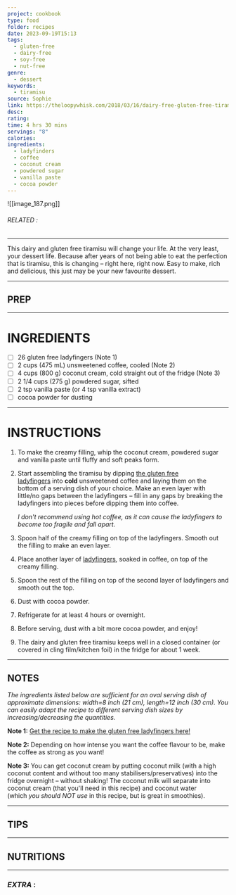 ```yaml
---
project: cookbook
type: food
folder: recipes
date: 2023-09-19T15:13
tags:
  - gluten-free
  - dairy-free
  - soy-free
  - nut-free
genre:
  - dessert
keywords:
  - tiramisu
source: Sophie
link: https://theloopywhisk.com/2018/03/16/dairy-free-gluten-free-tiramisu/
desc: 
rating: 
time: 4 hrs 30 mins
servings: "8"
calories: 
ingredients:
  - ladyfinders
  - coffee
  - coconut cream
  - powdered sugar
  - vanilla paste
  - cocoa powder
---
```


![[image_187.png]]
###### *RELATED* : 
---
This dairy and gluten free tiramisu will change your life. At the very least, your dessert life. Because after years of not being able to eat the perfection that is tiramisu, this is changing – right here, right now. Easy to make, rich and delicious, this just may be your new favourite dessert.

---
## PREP



---
# INGREDIENTS

- [ ] 26 gluten free ladyfingers (Note 1)
- [ ] 2 cups (475 mL) unsweetened coffee, cooled (Note 2)
- [ ] 4 cups (800 g) coconut cream, cold straight out of the fridge (Note 3)
- [ ] 2 1/4 cups (275 g) powdered sugar, sifted
- [ ] 2 tsp vanilla paste (or 4 tsp vanilla extract)
- [ ] cocoa powder for dusting

---
# INSTRUCTIONS

1. To make the creamy filling, whip the coconut cream, powdered sugar and vanilla paste until fluffy and soft peaks form. 
2. Start assembling the tiramisu by dipping [the gluten free ladyfingers](https://theloopywhisk.com/2018/03/13/perfect-gluten-free-ladyfingers/) into **cold** unsweetened coffee and laying them on the bottom of a serving dish of your choice. Make an even layer with little/no gaps between the ladyfingers – fill in any gaps by breaking the ladyfingers into pieces before dipping them into coffee.
    
    _I don't recommend using hot coffee, as it can cause the ladyfingers to become too fragile and fall apart._
    
3. Spoon half of the creamy filling on top of the ladyfingers. Smooth out the filling to make an even layer.
4. Place another layer of [ladyfingers](https://theloopywhisk.com/2018/03/13/perfect-gluten-free-ladyfingers/), soaked in coffee, on top of the creamy filling.
5. Spoon the rest of the filling on top of the second layer of ladyfingers and smooth out the top.
6. Dust with cocoa powder.
7. Refrigerate for at least 4 hours or overnight.
8. Before serving, dust with a bit more cocoa powder, and enjoy!
9. The dairy and gluten free tiramisu keeps well in a closed container (or covered in cling film/kitchen foil) in the fridge for about 1 week.

---
## NOTES

_The ingredients listed below are sufficient for an oval serving dish of approximate dimensions: width=8 inch (21 cm), length=12 inch (30 cm). You can easily adapt the recipe to different serving dish sizes by increasing/decreasing the quantities._


**Note 1:** [Get the recipe to make the gluten free ladyfingers here!](https://theloopywhisk.com/2018/03/13/perfect-gluten-free-ladyfingers/)

**Note 2:** Depending on how intense you want the coffee flavour to be, make the coffee as strong as you want!

**Note 3:** You can get coconut cream by putting coconut milk (with a high coconut content and without too many stabilisers/preservatives) into the fridge overnight – without shaking! The coconut milk will separate into coconut cream (that you'll need in this recipe) and coconut water (which _you should NOT use_ in this recipe, but is great in smoothies).



---
## TIPS



---
## NUTRITIONS



---
### *EXTRA* :



